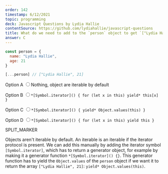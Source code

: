 ```yaml
---
order: 142
timestamp: 6/12/2021
topic: programming
deck: Javascript Questions by Lydia Hallie
contentSource: https://github.com/lydiahallie/javascript-questions
title: What do we need to add to the `person` object to get `["Lydia Hallie", 21]` as the output of `[...person]`?
answer: C
---
```


  

```javascript
const person = {
  name: "Lydia Hallie",
  age: 21
}

[...person] // ["Lydia Hallie", 21]
```


<label for="option-A">Option A</label>
<input type="radio" name="answer-option" id="option-A" value="A">Nothing, object are iterable by default</input>
    

<label for="option-B">Option B</label>
<input type="radio" name="answer-option" id="option-B" value="B">`*[Symbol.iterator]() { for (let x in this) yield* this[x] }`</input>
    

<label for="option-C">Option C</label>
<input type="radio" name="answer-option" id="option-C" value="C">`*[Symbol.iterator]() { yield* Object.values(this) }`</input>
    

<label for="option-D">Option D</label>
<input type="radio" name="answer-option" id="option-D" value="D">`*[Symbol.iterator]() { for (let x in this) yield this }`</input>
    




SPLIT_MARKER

Objects aren't iterable by default. An iterable is an iterable if the iterator protocol is present. We can add this manually by adding the iterator symbol `[Symbol.iterator]`, which has to return a generator object, for example by making it a generator function `*[Symbol.iterator]() {}`. This generator function has to yield the `Object.values` of the `person` object if we want it to return the array `["Lydia Hallie", 21]`: `yield* Object.values(this)`.



